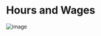 <h1>Hours and Wages</h1>

![image](https://github.com/user-attachments/assets/4d644d43-c36a-4b13-971b-bdc03fc51f21)
